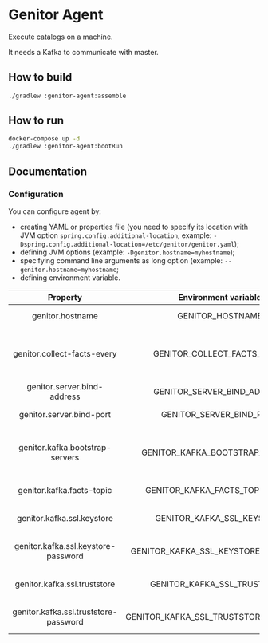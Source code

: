 # Genitor Agent

Execute catalogs on a machine.

It needs a Kafka to communicate with master.

## How to build

```bash
./gradlew :genitor-agent:assemble
```

## How to run

```bash
docker-compose up -d
./gradlew :genitor-agent:bootRun
```

## Documentation
### Configuration
You can configure agent by:
- creating YAML or properties file (you need to specify its location with JVM option `spring.config.additional-location`, example: `-Dspring.config.additional-location=/etc/genitor/genitor.yaml`);
- defining JVM options (example: `-Dgenitor.hostname=myhostname`);
- specifying command line arguments as long option (example: `--genitor.hostname=myhostname`;
- defining environment variable.

|                Property               |          Environment variable         |                   Description                   |  Default value |
|:-------------------------------------:|:-------------------------------------:|:-----------------------------------------------:|:--------------:|
|            genitor.hostname           |            GENITOR_HOSTNAME           |              Hostname of this node              |   ${HOSTNAME}  |
|      genitor.collect-facts-every      |      GENITOR_COLLECT_FACTS_EVERY      | Number of minutes between two facts collection. |        5       |
|      genitor.server.bind-address      |      GENITOR_SERVER_BIND_ADDRESS      |               Server bind address               |    127.0.0.1   |
|        genitor.server.bind-port       |        GENITOR_SERVER_BIND_PORT       |                 Server bind port                |      2010      |
|    genitor.kafka.bootstrap-servers    |    GENITOR_KAFKA_BOOTSTRAP_SERVERS    |        Kafka servers comma-separated list       | localhost:9093 |
|       genitor.kafka.facts-topic       |     GENITOR_KAFKA_FACTS_TOPIC_NAME    |               Name of facts topic               |      facts     |
|       genitor.kafka.ssl.keystore      |       GENITOR_KAFKA_SSL_KEYSTORE      |              Path to Kafka keystore             |        -       |
|  genitor.kafka.ssl.keystore-password  |  GENITOR_KAFKA_SSL_KEYSTORE_PASSWORD  |            Password of Kafka keystore           |        -       |
|      genitor.kafka.ssl.truststore     |      GENITOR_KAFKA_SSL_TRUSTSTORE     |             Path to Kafka truststore            |        -       |
| genitor.kafka.ssl.truststore-password | GENITOR_KAFKA_SSL_TRUSTSTORE_PASSWORD |           Password of Kafka truststore          |        -       |
